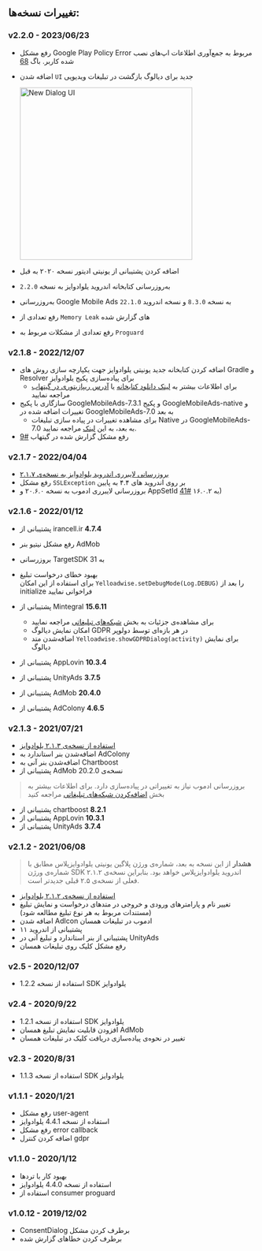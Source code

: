 ## تغییرات نسخه‌ها:

### v2.2.0 - 2023/06/23
- رفع مشکل Google Play Policy Error مربوط به جمع‌آوری اطلاعات اپ‌های نصب شده کاربر. باگ [68](https://github.com/irancell/YelloadwiseSDK-AndroidSample/issues/68)
- اضافه شدن `UI` جدید برای دیالوگ بازگشت در تبلیغات ویدیویی

  <img width="350" src="https://github.com/irancell/irancell.irDocument/assets/38072572/da643aec-1cc5-4699-81f6-1bde4226f6bc"  alt='New Dialog UI'/>
- اضافه کردن پشتیبانی از یونیتی ادیتور نسخه ۲۰۲۰ به قبل
- به‌روز‌رسانی کتابخانه اندروید یلوادوایز به نسخه `2.2.0`
- به‌رو‌ز‌رسانی Google Mobile Ads به نسخه `8.3.0` و نسخه اندروید `22.1.0`
- رفع تعدادی از `Memory Leak` های گزارش شده
- رفع تعدادی از مشکلات مربوط به `Proguard`

### v2.1.8 - 2022/12/07
* اضافه کردن کتابخانه جدید یونیتی یلوادوایز جهت یکپارچه سازی روش های Gradle و Resolver برای پیاده‌سازی پکیج یلوادوایز
  - برای اطلاعات بیشتر به [لینک دانلود کتابخانه](https://github.com/irancell/YelloadwiseSDK-UnityPlugin/releases) یا [آدرس ریپازیتوری در گیتهاب](https://github.com/irancell/YelloadwiseSDK-UnityPlugin) مراجعه نمایید
* سازگاری با پکیج GoogleMobileAds-7.3.1 و پکیج GoogleMobileAds-native و تغییرات اضافه شده در GoogleMobileAds-7.0 به بعد
  - برای مشاهده تغییرات در پیاده سازی تبلیغات Native در GoogleMobileAds-7.0 به بعد، به این [لینک](https://developers.google.com/admob/unity/native) مراجعه نمایید.
* رفع مشکل گزارش شده در گیتهاب [#9](https://github.com/irancell/YelloadwiseSDK-UnitySample2019/issues/9)

### v2.1.7 - 2022/04/04
* [بروزرسانی لایبرری اندروید یلوادوایز به نسخه‌ی ۲.۱.۷](https://docs.irancell.ir/plus-sdk/android/main/#v217---20220328)
* رفع مشکل `SSLException` بر روی اندروید های ۴.۴ به پایین
* بروزرسانی لایبرری ادموب به نسخه ۲۰.۶.۰ و AppSetId به ۱۶.۰.۲ [#41](https://github.com/irancell/YelloadwiseSDK-AndroidSample/issues/41))

### v2.1.6 - 2022/01/12
* پشتیبانی از irancell.ir **4.7.4**
* رفع مشکل نیتیو بنر AdMob
* بروزرسانی TargetSDK به 31
* بهبود خطای درخواست تبلیغ  
    برای استفاده از این امکان
    `Yelloadwise.setDebugMode(Log.DEBUG)`
    را بعد از initialize فراخوانی نمایید

* پشتیبانی از Mintegral **15.6.11**
    - برای مشاهده‌ی جزئیات به بخش [شبکه‌های تبلیغاتی](/plus-sdk/android/add-adnetworks/index.html) مراجعه نمایید
    * امکان نمایش دیالوگ GDPR در هر بازه‌ای توسط دولوپر
    - اضافه‌شدن متد `Yelloadwise.showGDPRDialog(activity)` برای نمایش دیالوگ
* پشتیبانی از AppLovin **10.3.4**
* پشتیبانی از UnityAds **3.7.5**
* پشتیبانی از AdMob **20.4.0**
* پشتیبانی از AdColony **4.6.5**

### v2.1.3 - 2021/07/21
* [استفاده از نسخه‌ی ۲.۱.۳ یلوادوایز](/plus-sdk/android/main/#v213---20210721)
* اضافه‌شدن بنر استاندارد به AdColony
* اضافه‌شدن بنر آنی به Chartboost
* پشتیبانی از AdMob نسخه‌ی 20.2.0  

> بروزرسانی ادموب نیاز به تغییراتی در پیاده‌سازی دارد. برای اطلاعات بیشتر به بخش [اضافه‌کردن شبکه‌های تبلیغاتی](/plus-sdk/unity/add-adnetworks/index.html) مراجعه کنید

* پشتیبانی از chartboost **8.2.1**
* پشتیبانی از AppLovin **10.3.1**
* پشتیبانی از UnityAds **3.7.4**

### v2.1.2 - 2021/06/08
> **هشدار** از این نسخه به بعد، شماره‌ی ورژن پلاگین یونیتی یلوادوایز‌پلاس مطابق با شماره‌ی ورژن SDK اندروید یلوادوایز‌پلاس خواهد بود. بنابراین نسخه‌ی ۲.۱.۲ فعلی از نسخه‌ی ۲.۵ قبلی جدیدتر است.


* [استفاده از نسخه‌ی ۲.۱.۲ یلوادوایز](https://docs.irancell.ir/plus-sdk/android/main/#v212---20210607)
* تغییر نام و پارامترهای ورودی و خروجی در متدهای درخواست و نمایش تبلیغ (مستندات مربوط به هر نوع تبلیغ مطالعه شود)
* اضافه شدن AdIcon ادموب در تبلیغات همسان
* پشتیبانی از اندروید ۱۱
* پشتیبانی از بنر استاندارد و تبلیغ آنی در UnityAds
* رفع مشکل کلیک روی تبلیغات همسان

### v2.5 - 2020/12/07
* استفاده از نسخه 1.2.2 SDK یلوادوایز

### v2.4 - 2020/9/22
* استفاده از نسخه 1.2.1 SDK یلوادوایز
* افزودن قابلیت نمایش تبلیغ همسان AdMob
* تغییر در نحوه‌ی پیاده‌سازی دریافت کلیک در تبلیغات همسان

### v2.3 - 2020/8/31
* استفاده از نسخه 1.1.3 SDK یلوادوایز

### v1.1.1 - 2020/1/21
* رفع مشکل user-agent
* استفاده از نسخه 4.4.1 یلوادوایز
* رفع مشکل error callback
* اضافه کردن کنترل gdpr

### v1.1.0 - 2020/1/12
* بهبود کار با تردها
* استفاده از نسخه 4.4.0 یلوادوایز
* استفاده از consumer proguard

### v1.0.12 - 2019/12/02
* ConsentDialog برطرف کردن مشکل
* برطرف کردن خطاهای گزارش شده

